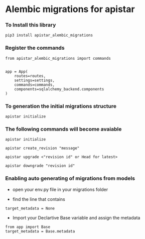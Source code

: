 # Alembic migrations for apistar


### To Install this library


```
pip3 install apistar_alembic_migrations
```


### Register the commands


```
from apistar_alembic_migrations import commands


app = App(
    routes=routes,
    settings=settings,
    commands=commands,  
    components=sqlalchemy_backend.components
)
```

### To generation the initial migrations structure

```
apistar initialize
```


### The following commands will become avaiable


```
apistar initialize

apistar create_revision "message"

apistar upgrade <"revision id" or Head for latest>

apistar downgrade "revision id"

```

### Enabling auto generating of migrations from models

* open your env.py file in your migrations folder

* find the line that contains
```
target_metadata = None
```

* Import your Declartive Base variable and assign the metadata

```
from app import Base
target_metadata = Base.metadata
```
